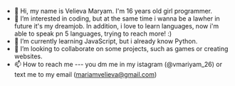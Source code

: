 - 👋 Hi, my name is Velieva Maryam. I'm 16 years old girl programmer.
- 👀 I’m interested in coding, but at the same time i wanna be a lawher in future it's my dreamjob. In addition, i love to learn languages, now i'm able to speak pn 5 languages, trying to reach more! :)
- 🌱 I’m currently learning JavaScript, but i already know Python.
- 💞️ I’m looking to collaborate on some projects, such as games or creating websites.
- 📫 How to reach me --- you dm me in my istagram (@vmariyam_26) or text me to my email (mariamvelieva@gmail.com)  

<!---
mariyam26/mariyam26 is a ✨ special ✨ repository because its `README.md` (this file) appears on your GitHub profile.
You can click the Preview link to take a look at your changes.
--->
